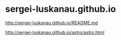 # sergei-luskanau.github.io

http://sergei-luskanau.github.io/README.md

http://sergei-luskanau.github.io/astro/astro.html

